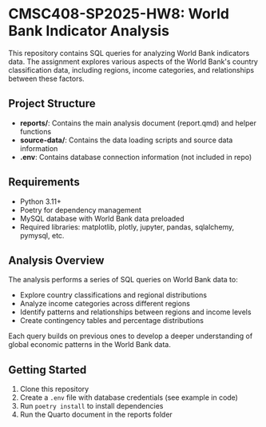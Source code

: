 # CMSC408-SP2025-HW8: World Bank Indicator Analysis

This repository contains SQL queries for analyzing World Bank indicators data. The assignment explores various aspects of the World Bank's country classification data, including regions, income categories, and relationships between these factors.

## Project Structure

- **reports/**: Contains the main analysis document (report.qmd) and helper functions
- **source-data/**: Contains the data loading scripts and source data information
- **.env**: Contains database connection information (not included in repo)

## Requirements

- Python 3.11+
- Poetry for dependency management
- MySQL database with World Bank data preloaded
- Required libraries: matplotlib, plotly, jupyter, pandas, sqlalchemy, pymysql, etc.

## Analysis Overview

The analysis performs a series of SQL queries on World Bank data to:
- Explore country classifications and regional distributions
- Analyze income categories across different regions
- Identify patterns and relationships between regions and income levels
- Create contingency tables and percentage distributions

Each query builds on previous ones to develop a deeper understanding of global economic patterns in the World Bank data.

## Getting Started

1. Clone this repository
2. Create a `.env` file with database credentials (see example in code)
3. Run `poetry install` to install dependencies
4. Run the Quarto document in the reports folder